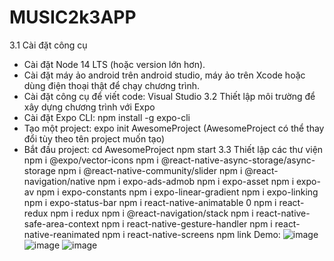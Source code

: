 ﻿# MUSIC2k3APP
3.1 Cài đặt công cụ
-	Cài đặt Node 14 LTS (hoặc version lớn hơn).
-	Cài đặt máy ảo android trên android studio, máy ảo trên Xcode hoặc dùng điện thoại thật để chạy chương trình.
-	Cài đặt công cụ để viết code: Visual Studio
3.2 Thiết lập môi trường để xây dựng chương trình với Expo
-	Cài đặt Expo CLI:
npm install -g expo-cli
-	Tạo một project: 
expo init AwesomeProject
(AwesomeProject có thể thay đổi tùy theo tên project muốn tạo)
-	Bắt đầu project:
cd AwesomeProject
npm start
3.3 Thiết lập các thư viện 
npm i @expo/vector-icons
npm i @react-native-async-storage/async-storage
npm i @react-native-community/slider
npm i @react-navigation/native
npm i expo-ads-admob
npm i expo-asset
npm i expo-av
npm i expo-constants
npm i expo-linear-gradient
npm i expo-linking
npm i expo-status-bar
npm i react-native-animatable 0
npm i react-redux
npm i redux
npm i @react-navigation/stack
npm i react-native-safe-area-context
npm i react-native-gesture-handler
npm i react-native-reanimated
npm i react-native-screens
npm link
Demo:
![image](https://user-images.githubusercontent.com/88887819/168412815-33fcad10-c911-428c-84e5-a9ea0a0f47d3.png)
![image](https://user-images.githubusercontent.com/88887819/168412824-6d5b246b-fb8a-4b6b-a52d-281ceeee40b5.png)
![image](https://user-images.githubusercontent.com/88887819/168412829-b08d5b91-aefa-49e0-9a6b-a11dba0e9c6e.png)



